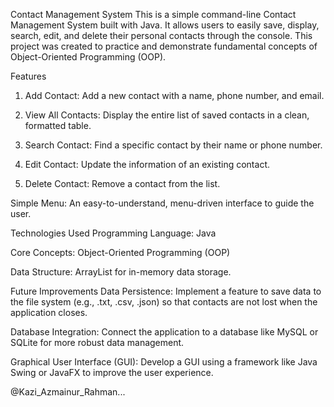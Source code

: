 Contact Management System
This is a simple command-line Contact Management System built with Java. It allows users to easily save, display, search, edit, and delete their personal contacts through the console. This project was created to practice and demonstrate fundamental concepts of Object-Oriented Programming (OOP).

Features

1. Add Contact: Add a new contact with a name, phone number, and email.

2. View All Contacts: Display the entire list of saved contacts in a clean, formatted table.

3. Search Contact: Find a specific contact by their name or phone number.

4. Edit Contact: Update the information of an existing contact.

5. Delete Contact: Remove a contact from the list.

Simple Menu: An easy-to-understand, menu-driven interface to guide the user.

Technologies Used
Programming Language: Java

Core Concepts: Object-Oriented Programming (OOP)

Data Structure: ArrayList for in-memory data storage.

Future Improvements
Data Persistence: Implement a feature to save data to the file system (e.g., .txt, .csv, .json) so that contacts are not lost when the application closes.

Database Integration: Connect the application to a database like MySQL or SQLite for more robust data management.

Graphical User Interface (GUI): Develop a GUI using a framework like Java Swing or JavaFX to improve the user experience.

@Kazi_Azmainur_Rahman...
